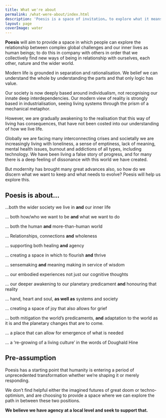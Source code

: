 ```yaml
---
title: What we're about
permalink: /what-were-about/index.html
description: 'Poesis is a space of invitation… to explore what it means to be human at this point of profound planetary change; using our hands, heart and soul, as well as our relationship with systems and society.'
layout: page
coverImage: water
---
```


**Poesis** will aim to provide a space in which people can explore the relationship between complex global challenges and our inner lives as human beings; to do this in company with others in order that we collectively find new ways of being in relationship with ourselves, each other, nature and the wider world.

Modern life is grounded in separation and rationalisation. We belief we can understand the whole by understanding the parts and that only logic has value.

Our society is now deeply based around individualism, not recognising our innate deep interdependencies. Our modern view of reality is strongly based in industrialisation, seeing living systems through the prism of a mechanical metaphor.

However, we are gradually awakening to the realisation that this way of living has consequences, that have not been costed into our understanding of how we live life.

Globally we are facing many interconnecting crises and societally we are increasingly living with loneliness, a sense of emptiness, lack of meaning, mental health issues, burnout and addictions of all types, including technology. We have been living a false story of progress, and for many there is a deep feeling of dissonance with this world we have created.

But modernity has brought many great advances also, so how do we discern what we want to keep and what needs to evolve? Poesis will help us explore this.

<section class="full | wrapper cover-image cover-image-water">
  <div class="section__inner region">
  <!-- TODO: this h2 is too big -->
    <h2 id="poesis-is-about">Poesis is about…</h2>
    <p>…both the wider society we live in <strong>and</strong> our inner life</p>
    <p>… both how/who we want to be <strong>and</strong> what we want to do</p>
    <p>… both the human <strong>and</strong> more-than-human world</p>
    <p>… Relationships, connections <strong>and</strong> wholeness</p>
    <p>… supporting both healing <strong>and</strong> agency</p>
    <p>… creating a space in which to flourish <strong>and</strong> thrive</p>
    <p>… sensemaking <strong>and</strong> meaning making in service of wisdom</p>
    <p>… our embodied experiences not just our cognitive thoughts</p>
    <p>… our deeper awakening to our planetary predicament <strong>and</strong> honouring that reality</p>
    <p>… hand, heart and soul, <strong>as well as</strong> systems and society</p>
    <p>… creating a space of joy that also allows for grief</p>
    <p>… both mitigation the world’s predicaments, <strong>and</strong> adaptation to the world as it is and the planetary changes that are to come.</p>
    <p>… a place that can allow for emergence of what is needed</p>
    <p>… a ‘re-growing of a living culture’ in the words of Doughald Hine</p>
  </div>
</section>

## Pre-assumption

Poesis has a starting point that humanity is entering a period of unprecedented transformation whether we’re shaping it or merely responding.

We don’t find helpful either the imagined futures of great doom or techno-optimism, and are choosing to provide a space where we can explore the path in between these two positions.

**We believe we have agency at a local level and seek to support that.**

